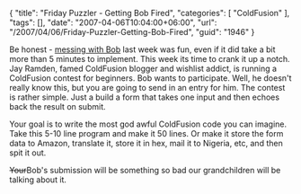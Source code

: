 {
	"title": "Friday Puzzler - Getting Bob Fired",
	"categories": [
		"ColdFusion"
	],
	"tags": [],
	"date": "2007-04-06T10:04:00+06:00",
	"url": "/2007/04/06/Friday-Puzzler-Getting-Bob-Fired",
	"guid": "1946"
}

Be honest - <a href="http://ray.camdenfamily.com/index.cfm/2007/3/30/Friday-Puzzler--Getting-even-with-Bob">messing with Bob</a> last week was fun, even if it did take a bit more than 5 minutes to implement. This week its time to crank it up a notch. Jay Ramden, famed ColdFusion blogger and wishlist addict, is running a ColdFusion contest for beginners. Bob wants to participate. Well, he doesn't really know this, but you are going to send in an entry for him. The contest is rather simple. Just a build a form that takes one input and then echoes back the result on submit. 

Your goal is to write the most god awful ColdFusion code you can imagine. Take this 5-10 line program and make it 50 lines. Or make it store the form data to Amazon, translate it, store it in hex, mail it to Nigeria, etc, and then spit it out. 

<strike>Your</strike>Bob's submission will be something so bad our grandchildren will be talking about it.